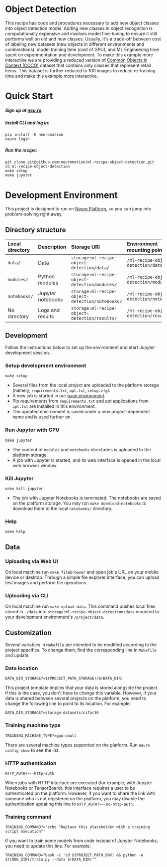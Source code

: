 # Object Detection

This recipe has code and procedures necessary to add new object classes into object detection model. Adding new classes in object recognition is computationally expensive and involves model fine-tuning to ensure it still performs well on old and new classes. Usually, it's a trade-off between cost of labeling new datasets (new objects in different environments and combinations), model training time (cost of GPU), and ML Engineering time spent on experimentation and development. To make this example more interactive we are providing a reduced version of [Common Objects in Context (COCO)](http://cocodataset.org) dataset that contains only classes that represent retail items. This dataset is further reduced to 100 images to reduce re-training time and make this example more interactive.

# Quick Start

##### Sign up at [neu.ro](https://neu.ro).
##### Install CLI and log in:
```shell
pip install -U neuromation
neuro login
```
##### Run the recipe:
```shell
git clone git@github.com:neuromation/ml-recipe-object-detection.git
cd ml-recipe-object-detection
make setup
make jupyter
```

# Development Environment

This project is designed to run on [Neuro Platform](https://neu.ro), so you can jump into problem-solving right away.

## Directory structure

| Local directory                      | Description       | Storage URI                                                                  | Environment mounting point |
|:------------------------------------ |:----------------- |:---------------------------------------------------------------------------- |:-------------------------- | 
| `data/`                              | Data              | `storage:ml-recipe-object-detection/data/`                              | `/ml-recipe-object-detection/data/` | 
| `modules/` | Python modules    | `storage:ml-recipe-object-detection/modules/` | `/ml-recipe-object-detection/modules/` |
| `notebooks/`                         | Jupyter notebooks | `storage:ml-recipe-object-detection/notebooks/`                         | `/ml-recipe-object-detection/notebooks/` |
| No directory                         | Logs and results  | `storage:ml-recipe-object-detection/results/`                           | `/ml-recipe-object-detection/results/` |

## Development

Follow the instructions below to set up the environment and start Jupyter development session.

### Setup development environment 

`make setup`

* Several files from the local project are uploaded to the platform storage (namely, `requirements.txt`, 
  `apt.txt`, `setup.cfg`).
* A new job is started in our [base environment](https://hub.docker.com/r/neuromation/base). 
* Pip requirements from `requirements.txt` and apt applications from `apt.txt` are installed in this environment.
* The updated environment is saved under a new project-dependent name and is used further on.

### Run Jupyter with GPU 

`make jupyter`

* The content of `modules` and `notebooks` directories is uploaded to the platform storage.
* A job with Jupyter is started, and its web interface is opened in the local web browser window.

### Kill Jupyter

`make kill-jupyter`

* The job with Jupyter Notebooks is terminated. The notebooks are saved on the platform storage. You may run 
  `make download-notebooks` to download them to the local `notebooks/` directory.

### Help

`make help`

## Data

### Uploading via Web UI

On local machine run `make filebrowser` and open job's URL on your mobile device or desktop.
Through a simple file explorer interface, you can upload test images and perform file operations.

### Uploading via CLI

On local machine run `make upload-data`. This command pushes local files stored in `./data`
into `storage:ml-recipe-object-detection/data` mounted to your development environment's `/project/data`.

## Customization

Several variables in `Makefile` are intended to be modified according to the project specifics. 
To change them, find the corresponding line in `Makefile` and update.

### Data location

`DATA_DIR_STORAGE?=$(PROJECT_PATH_STORAGE)/$(DATA_DIR)`

This project template implies that your data is stored alongside the project. If this is the case, you don't 
have to change this variable. However, if your data is shared between several projects on the platform, 
you need to change the following line to point to its location. For example:

`DATA_DIR_STORAGE?=storage:datasets/cifar10`

### Training machine type

`TRAINING_MACHINE_TYPE?=gpu-small`

There are several machine types supported on the platform. Run `neuro config show` to see the list.

### HTTP authentication

`HTTP_AUTH?=--http-auth`

When jobs with HTTP interface are executed (for example, with Jupyter Notebooks or TensorBoard), this interface requires
a user to be authenticated on the platform. However, if you want to share the link with someone who is not registered on
the platform, you may disable the authentication updating this line to `HTTP_AUTH?=--no-http-auth`.

### Training command

`TRAINING_COMMAND?='echo "Replace this placeholder with a training script execution"'`

If you want to train some models from code instead of Jupyter Notebooks, you need to update this line. For example:

`TRAINING_COMMAND="bash -c 'cd $(PROJECT_PATH_ENV) && python -u $(CODE_DIR)/train.py --data $(DATA_DIR)'"`

